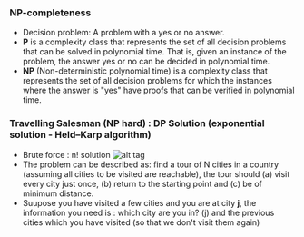 ### NP-completeness 
- Decision problem: A problem with a yes or no answer.
- **P** is a complexity class that represents the set of all decision problems that can be solved in polynomial time. 
That is, given an instance of the problem, the answer yes or no can be decided in polynomial time.
- **NP** (Non-deterministic polynomial time) is a complexity class that represents the set of all decision problems for which the instances where the answer is "yes" have proofs that can be verified in polynomial time.



### Travelling Salesman (NP hard) : DP Solution (exponential solution - Held–Karp algorithm)
- Brute force : n! solution
![alt tag](https://qph.ec.quoracdn.net/main-qimg-344b9a414a293792a807072fd78ae3fc?convert_to_webp=true)
- The problem can be described as: find a tour of N cities in a country (assuming all cities to be visited are reachable), the tour should (a) visit every city just once, (b) return to the starting point and (c) be of minimum distance.
- Suupose you have visited a few cities and you are at city **j**, the information you need is : which city are you in? (j) and the previous cities which you have visited (so that we don't visit them again)



